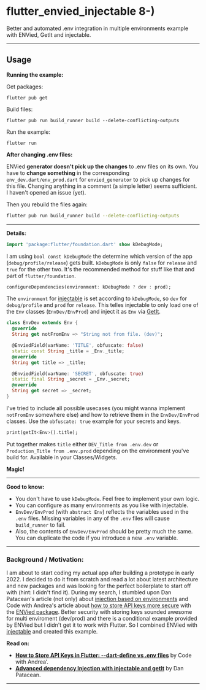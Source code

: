 # flutter_envied_injectable 8-)

Better and automated .env integration in multiple environments example with ENVied, GetIt and injectable.

---

## Usage

**Running the example:**

Get packages:

```
flutter pub get
```

Build files:

```
flutter pub run build_runner build --delete-conflicting-outputs
```

Run the example:

```
flutter run
```

**After changing .env files:**

ENVied **generator doesn't pick up the changes** to .env files on its own. You have to **change something** in the corresponding `env_dev.dart/env_prod.dart` for `envied_generator` to pick up changes for this file. Changing anything in a comment (a simple letter) seems sufficient. I haven't opened an issue (yet).

Then you rebuild the files again:

```sh
flutter pub run build_runner build --delete-conflicting-outputs
```

---

**Details:**

```dart
import 'package:flutter/foundation.dart' show kDebugMode;
```

I am using `bool const kDebugMode` the determine which version of the app (`debug/profile/release`) gets built. `kDebugMode` is only `false` for `release` and `true` for the other two. It's the recommended method for stuff like that and part of `flutter/foundation`.

```dart
configureDependencies(environment: kDebugMode ? dev : prod);
```

The `environment` for [injectable](https://pub.dev/packages/injectable) is set according to `kDebugMode`, so `dev` for `debug/profile` and `prod` for `release`. This telles injectable to only load one of the `Env` classes (`EnvDev/EnvProd`) and inject it as `Env` via [GetIt](https://pub.dev/packages/get_it).

```dart
class EnvDev extends Env {
  @override
  String get notFromEnv => "String not from file. (dev)";

  @EnviedField(varName: 'TITLE', obfuscate: false)
  static const String _title = _Env._title;
  @override
  String get title => _title;

  @EnviedField(varName: 'SECRET', obfuscate: true)
  static final String _secret = _Env._secret;
  @override
  String get secret => _secret;
}
```

I've tried to include all possible usecases (you might wanna implement `notFromEnv` somewhere else) and how to retrieve them in the `EnvDev/EnvProd` classes. Use the `obfuscate: true` example for your secrets and keys.

```dart
print(getIt<Env>().title);
```

Put together makes `title` either `DEV_Title from .env.dev` or `Production_Title from .env.prod` depending on the environment you've build for. Available in your Classes/Widgets.

**Magic!**

---

**Good to know:**

- You don't have to use `kDebugMode`. Feel free to implement your own logic.
- You can configure as many environments as you like with injectable.
- `EnvDev/EnvProd` (with `abstract Env`) reflects the variables used in the `.env` files. Missing variables in any of the `.env` files will cause `build_runner` to fail.
- Also, the contents of `EnvDev/EnvProd` should be pretty much the same. You can duplicate the code if you introduce a new `.env` variable.

---

### Background / Motivation:

I am about to start coding my actual app after building a prototype in early 2022. I decided to do it from scratch and read a lot about latest architecture and new packages and was looking for the perfect boilerplate to start off with (hint: I didn't find it). During my search, I stumbled upon Dan Patacean's article (not only) about [injection based on environments](https://medium.com/@dan.patacean/flutter-stories-dependency-injection-with-injectable-and-getit-fb95ee7758df) and Code with Andrea's article about [how to store API keys more secure](https://codewithandrea.com/articles/flutter-api-keys-dart-define-env-files/) with the [ENVied package](https://pub.dev/packages/envied). Better security with storing keys sounded awesome for multi enviroment (dev/prod) and there is a conditional example provided by ENVied but I didn't get it to work with Flutter. So I combined ENVied with [injectable](https://pub.dev/packages/injectable) and created this example.

**Read on:**

- **[How to Store API Keys in Flutter: --dart-define vs .env files](https://codewithandrea.com/articles/flutter-api-keys-dart-define-env-files/)** by Code with Andrea’.
- **[Advanced dependency Injection with injectable and getIt](https://medium.com/@dan.patacean/flutter-stories-advanced-dependency-injection-with-injectable-and-getit-1d71d21dea01)** by Dan Patacean.

---
